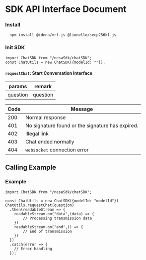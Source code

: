 # SDK API Interface Document

### Install
```
  npm install @idena/vrf-js @lionello/secp256k1-js
```

### Init SDK

 ```
 import ChatSDK from "/nesaSdk/chatSDK";
 const ChatUtils = new ChatSDK({modelId: ""});
 ```

#### `requestChat`: Start Conversation Interface

| params | remark                                          |
| ---- | ------------------------------------------------ |
| question  | question                                  |


| Code | Message                                          |
| ---- | ------------------------------------------------ |
| 200  | Normal response                                  |
| 401  | No signature found or the signature has expired. |
| 402  | Illegal link                                     |
| 403  | Chat ended normally                              |
| 404  | `websocket` connection error                     |

## Calling Example

### Example

```
import ChatSDK from "/nesaSdk/chatSDK";

const ChatUtils = new ChatSDK({modelId: "modelId"})
ChatUtils.requestChat(question)
  .then(readableStream => {
    readableStream.on("data",(data) => {
        // Processing transmission data
    })
    readableStream.on("end",() => {
        // End of transmission
    })
  })
  .catch(error => {
    // Error handling
  });

```